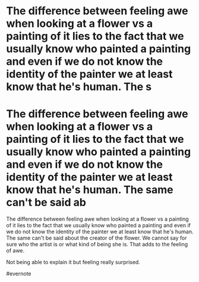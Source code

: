 # The difference between feeling awe when looking at a flower vs a painting of it lies to the fact that we usually know who painted a painting and even if we do not know the identity of the painter we at least know that he's human. The s

# The difference between feeling awe when looking at a flower vs a painting of it lies to the fact that we usually know who painted a painting and even if we do not know the identity of the painter we at least know that he's human. The same can't be said ab

The difference between feeling awe when looking at a flower vs a painting of it lies to the fact that we usually know who painted a painting and even if we do not know the identity of the painter we at least know that he's human. The same can't be said about the creator of the flower. We cannot say for sure who the artist is or what kind of being she is. That adds to the feeling of awe.

Not being able to explain it but feeling really surprised.

\#evernote

